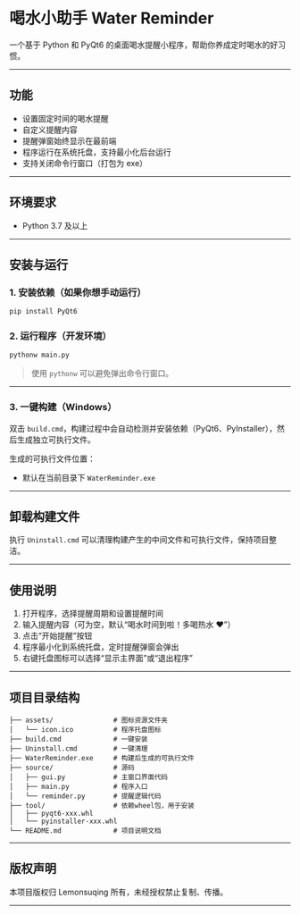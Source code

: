 # 喝水小助手 Water Reminder

一个基于 Python 和 PyQt6 的桌面喝水提醒小程序，帮助你养成定时喝水的好习惯。

---

## 功能

- 设置固定时间的喝水提醒
- 自定义提醒内容
- 提醒弹窗始终显示在最前端
- 程序运行在系统托盘，支持最小化后台运行
- 支持关闭命令行窗口（打包为 exe）

---

## 环境要求

- Python 3.7 及以上

---

## 安装与运行

### 1. 安装依赖（如果你想手动运行）

```bash
pip install PyQt6
````

### 2. 运行程序（开发环境）

```bash
pythonw main.py
```

> 使用 `pythonw` 可以避免弹出命令行窗口。

---

### 3. 一键构建（Windows）

双击 `build.cmd`，构建过程中会自动检测并安装依赖（PyQt6、PyInstaller），然后生成独立可执行文件。

生成的可执行文件位置：

* 默认在当前目录下 `WaterReminder.exe`

---

## 卸载构建文件

执行 `Uninstall.cmd` 可以清理构建产生的中间文件和可执行文件，保持项目整洁。

---

## 使用说明

1. 打开程序，选择提醒周期和设置提醒时间
2. 输入提醒内容（可为空，默认“喝水时间到啦！多喝热水 ❤️”）
3. 点击“开始提醒”按钮
4. 程序最小化到系统托盘，定时提醒弹窗会弹出
5. 右键托盘图标可以选择“显示主界面”或“退出程序”

---

## 项目目录结构

```
├── assets/               # 图标资源文件夹
│   └── icon.ico          # 程序托盘图标
├── build.cmd             # 一键安装
├── Uninstall.cmd         # 一键清理
├── WaterReminder.exe     # 构建后生成的可执行文件
├── source/               # 源码
│   ├── gui.py            # 主窗口界面代码
│   ├── main.py           # 程序入口
│   └── reminder.py       # 提醒逻辑代码
├── tool/                 # 依赖wheel包，用于安装
│   ├── pyqt6-xxx.whl
│   └── pyinstaller-xxx.whl
└── README.md             # 项目说明文档
```

---

## 版权声明

本项目版权归 Lemonsuqing 所有，未经授权禁止复制、传播。

---

